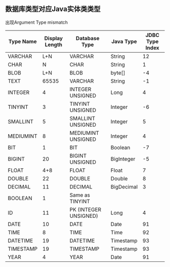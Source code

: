 ## 数据库类型对应Java实体类类型

出现Argument Type mismatch

| Type Name | Display Length | Database Type | Java Type | JDBC Type Index | 
|-----------|----------------|---------------|-----------|-----------------| 
| VARCHAR   | L+N            | VARCHAR       | String    | 12              | 
| CHAR      | N              | CHAR          | String    | 1               | 
| BLOB      | L+N            | BLOB          | byte[]    | -4              | 
| TEXT      | 65535          | VARCHAR       | String    | -1              | 
| INTEGER   | 4              | INTEGER UNSIGNED | Long    | 4               | 
| TINYINT   | 3              | TINYINT UNSIGNED | Integer | -6              | 
| SMALLINT  | 5              | SMALLINT UNSIGNED | Integer | 5              | 
| MEDIUMINT | 8              | MEDIUMINT UNSIGNED | Integer | 4             | 
| BIT       | 1              | BIT           | Boolean   | -7              | 
| BIGINT    | 20             | BIGINT UNSIGNED | BigInteger | -5           | 
| FLOAT     | 4+8            | FLOAT         | Float     | 7               | 
| DOUBLE    | 22             | DOUBLE        | Double    | 8               | 
| DECIMAL   | 11             | DECIMAL       | BigDecimal | 3              | 
| BOOLEAN   | 1              | Same as TINYINT |           |                 | 
| ID        | 11             | PK (INTEGER UNSIGNED) | Long | 4             | 
| DATE      | 10             | DATE          | Date      | 91              | 
| TIME      | 8              | TIME          | Time      | 92              | 
| DATETIME  | 19             | DATETIME      | Timestamp | 93              | 
| TIMESTAMP | 19             | TIMESTAMP     | Timestamp | 93              | 
| YEAR      | 4              | YEAR          | Date      | 91              |